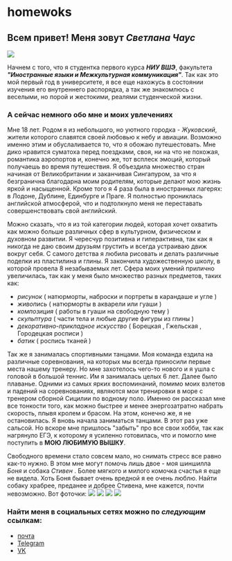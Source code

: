# homewoks
## Всем привет! Меня зовут _Светлана Чаус_
![](https://pp.userapi.com/c840233/v840233910/6dd4a/prbCinEFThA.jpg)
 
Начнем с того, что я студентка первого курса _**НИУ ВШЭ**_, факультета _**"Иностранные языки и Межкультурная коммуникация"**_. Так как это мой первый год в университете, я все еще нахожусь в состоянии изучения его внутреннего распорядка, а так же знакомлюсь с веселыми, но порой и жестокими, реалями студенческой жизни.

### А сейчас немного обо мне и моих увлечениях

Мне 18 лет. Родом я из небольшого, но уютного городка - _Жуковский_, жители которого славятся своей любовью к небу и авиации. Возможно именно этим и обуслаливается то, что я обожаю путешестовать. Мне дико нравится суматоха перед поездками, своя, ни на что не похожая, романтика аэропортов и, конечно же, тот всплеск эмоций, который получаешь во время путешествия. Я объездила множество стран начиная от Великобритании и заканчивая Сингапуром, за что я безгранична благодарна моим родителям, которые делают мою жизнь яркой и насыщенной. Кроме того я 4 раза была в иностранных лагерях: в Лодоне, Дублине, Единбурге и Праге. Я полностью прониклась английской атмосферой, что и подтолкнуло меня не переставать совершенствовать свой английский.

Можно сказать, что я из той категории людей, которая хочет охватить как можно больше различных сфер в культурном, физическом и духовном развитии. Я чересчур позитивна и гиперактивна, так как я никогда не даю своим друзьям грустить и всегда устраиваю движ вокруг себя. С самого детства я любила рисовать и делать различные поделки из пластилина и глины. Я закончила художественную школу, в которой провела 8 незабываемых лет. Сфера моих умений прилично увеличилась, так как у меня было множество разных предметов, таких как:
 - _рисунок_ ( натюрморты, наброски и портреты в карандаше и угле )
 - _живопись_ ( натюрморты в акварели или гуаши ) 
 - _композиция_ ( работы в гуаши на свободную тему ) 
 - _скульптура_ ( части тела и любые другие фигуры из глины )
 - _декоративно-прикладное искусство_ ( Борецкая , Гжельская , Городецкая росписи ) 
 - _батик_ ( роспись тканей ) 
 
Так же я занималась спортивными танцами. Моя команда ездила на различные соревнования, на которых мы всегда приносили первые места нашему тренеру. Но мне захотелось чего-то нового и я ушла с головой в большой теннис. Им я занималась целых 6 лет. Далее было плаванье. Одними из самых ярких воспоминаний, помимо моих взлетов и падений на соревнованиях, являются мои тренировки в море с тренером сборной Сицилии по водному поло. Именно он рассказал мне все тонкости того, как можно быстрее и менее энергозатратно набрать скорость, плывя кролем и брасом. На этом, конечно же, я не остановилась. Я вновь начала заниматься танцами. В этот раз уже сальсой. Но вскоре мне пришлось "забыть" про все свои хобби, так как нагрянуло ЕГЭ, к которому я усиленно готовилась, что и помогло мне поступить в __МОЮ ЛЮБИМУЮ ВЫШКУ__.

Свободного времени стало совсем мало, но снимать стресс все равно как-то нужно. В этом мне могут помочь лишь двое - моя шиншилла _Боня_ и собака _Стивен_ . Более мягкого и милого комочка счастья я еще не видела. Хоть Боня бывает очень вредной я ее очень люблю. Найти собаку храбрее, преданее и добрее Стивена, мне кажется, почти невозможно. Вот фоточки:
![](https://pp.userapi.com/c841420/v841420827/5c313/iZt4D5ea0UA.jpg)
![](https://pp.userapi.com/c834402/v834402827/91193/p8dgiPW5NmU.jpg) 
![](https://pp.userapi.com/c621704/v621704910/5e028/lRSH7dLRbOU.jpg)
![](https://pp.userapi.com/c840434/v840434910/48c4c/4eliLlWb_-A.jpg)
### Найти меня в социальных сетях можно по _следующим_ ссылкам:
* [почта](mailto:mn.sichaus@edu.hse.ru)
* [Telegram](https://t.me/Chaus_S)
* [VK](https://vk.com/chaus069)
